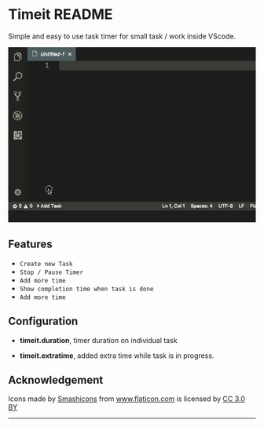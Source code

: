 # Timeit README

Simple and easy to use task timer for small task / work inside VScode. 

![Demo](demo.gif)


## Features

* `Create new Task`
* `Stop / Pause Timer`
* `Add more time`
* `Show completion time when task is done`
* `Add more time`


## Configuration

* __timeit.duration__, timer duration on individual task

* __timeit.extratime__, added extra time while task is in progress. 

## Acknowledgement

<div>Icons made by <a href="https://www.flaticon.com/authors/smashicons" title="Smashicons">Smashicons</a> from <a href="https://www.flaticon.com/" title="Flaticon">www.flaticon.com</a> is licensed by <a href="http://creativecommons.org/licenses/by/3.0/" title="Creative Commons BY 3.0" target="_blank">CC 3.0 BY</a></div>

-----------------------------------------------------------------------------------------------------------

